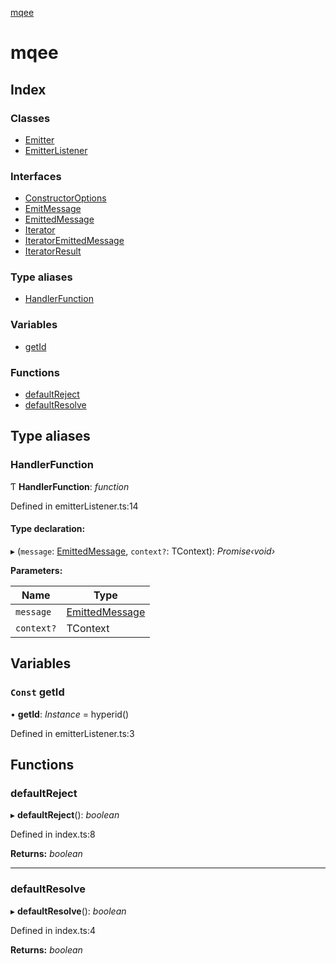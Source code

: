 [mqee](README.md)

# mqee

## Index

### Classes

* [Emitter](classes/emitter.md)
* [EmitterListener](classes/emitterlistener.md)

### Interfaces

* [ConstructorOptions](interfaces/constructoroptions.md)
* [EmitMessage](interfaces/emitmessage.md)
* [EmittedMessage](interfaces/emittedmessage.md)
* [Iterator](interfaces/iterator.md)
* [IteratorEmittedMessage](interfaces/iteratoremittedmessage.md)
* [IteratorResult](interfaces/iteratorresult.md)

### Type aliases

* [HandlerFunction](README.md#handlerfunction)

### Variables

* [getId](README.md#const-getid)

### Functions

* [defaultReject](README.md#defaultreject)
* [defaultResolve](README.md#defaultresolve)

## Type aliases

###  HandlerFunction

Ƭ **HandlerFunction**: *function*

Defined in emitterListener.ts:14

#### Type declaration:

▸ (`message`: [EmittedMessage](interfaces/emittedmessage.md), `context?`: TContext): *Promise‹void›*

**Parameters:**

Name | Type |
------ | ------ |
`message` | [EmittedMessage](interfaces/emittedmessage.md) |
`context?` | TContext |

## Variables

### `Const` getId

• **getId**: *Instance* = hyperid()

Defined in emitterListener.ts:3

## Functions

###  defaultReject

▸ **defaultReject**(): *boolean*

Defined in index.ts:8

**Returns:** *boolean*

___

###  defaultResolve

▸ **defaultResolve**(): *boolean*

Defined in index.ts:4

**Returns:** *boolean*
